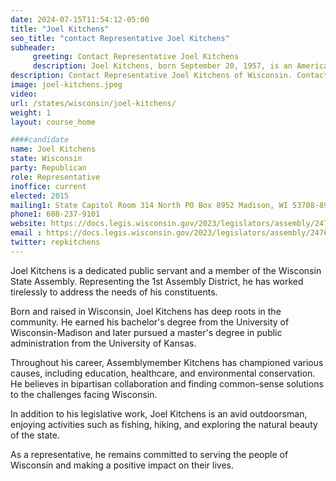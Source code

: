 ```yaml
---
date: 2024-07-15T11:54:12-05:00
title: "Joel Kitchens"
seo_title: "contact Representative Joel Kitchens"
subheader:
     greeting: Contact Representative Joel Kitchens
     description: Joel Kitchens, born September 20, 1957, is an American politician affiliated with the Republican Party. He is a member of the Wisconsin State Assembly, representing District 1. He assumed office on January 5, 2015.
description: Contact Representative Joel Kitchens of Wisconsin. Contact information for Joel Kitchens includes email address, phone number, and mailing address.
image: joel-kitchens.jpeg
video:
url: /states/wisconsin/joel-kitchens/
weight: 1
layout: course_home

####candidate
name: Joel Kitchens
state: Wisconsin
party: Republican
role: Representative
inoffice: current
elected: 2015
mailing1: State Capitol Room 314 North PO Box 8952 Madison, WI 53708-8952
phone1: 608-237-9101
website: https://docs.legis.wisconsin.gov/2023/legislators/assembly/2476/
email : https://docs.legis.wisconsin.gov/2023/legislators/assembly/2476/
twitter: repkitchens
---
```

Joel Kitchens is a dedicated public servant and a member of the Wisconsin State Assembly. Representing the 1st Assembly District, he has worked tirelessly to address the needs of his constituents.

Born and raised in Wisconsin, Joel Kitchens has deep roots in the community. He earned his bachelor's degree from the University of Wisconsin-Madison and later pursued a master's degree in public administration from the University of Kansas.

Throughout his career, Assemblymember Kitchens has championed various causes, including education, healthcare, and environmental conservation. He believes in bipartisan collaboration and finding common-sense solutions to the challenges facing Wisconsin.

In addition to his legislative work, Joel Kitchens is an avid outdoorsman, enjoying activities such as fishing, hiking, and exploring the natural beauty of the state.

As a representative, he remains committed to serving the people of Wisconsin and making a positive impact on their lives.
